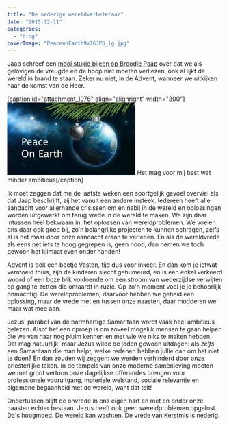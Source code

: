 ```yaml
---
title: "De nederige wereldverbeteraar"
date: "2015-12-11"
categories: 
  - "blog"
coverImage: "PeaceonEarth9x16JPG_lg.jpg"
---
```


Jaap schreef een [mooi stukje bijeen op Broodje Paap](http://broodjepaap.nl/2015/12/10/over-een-brandende-wereld-en-hoopvolle-katholieken/) over dat we als gelovigen de vreugde en de hoop niet moeten verliezen, ook al lijkt de wereld in brand te staan. Zeker nu niet, in de Advent, wanneer we uitkijken naar de komst van de Heer.

\[caption id="attachment\_1976" align="alignright" width="300"\]![Het mag voor mij best wat minder ambitieus](images/PeaceonEarth9x16JPG_lg-300x169.jpg) Het mag voor mij best wat minder ambitieus\[/caption\]

Ik moet zeggen dat me de laatste weken een soortgelijk gevoel overviel als dat Jaap beschrijft, zij het vanuit een andere insteek. Iedereen heeft alle aandacht voor allerhande crisissen om en nabij in de wereld en oplossingen worden uitgewerkt om terug vrede in de wereld te maken. We zijn daar intussen heel bekwaam in, het oplossen van wereldproblemen. We voelen ons daar ook goed bij, zo'n belangrijke projecten te kunnen schragen, zelfs al is het maar door onze aandacht eraan te verlenen. En als de wereldvrede als eens net iets te hoog gegrepen is, geen nood, dan nemen we toch gewoon het klimaat even onder handen!

Advent is ook een beetje Vasten, tijd dus voor inkeer. En dan kom je ietwat vermoeid thuis, zijn de kinderen slecht gehumeurd, en is een enkel verkeerd woord of een boze blik voldoende om een stroom van wederzijdse verwijten op gang te zetten die ontaardt in ruzie. Op zo'n moment voel je je behoorlijk onmachtig. De wereldproblemen, daarvoor hebben we geheid een oplossing, maar de vrede met en tussen onze naasten, daar modderen we maar wat mee aan.

Jezus' parabel van de barmhartige Samaritaan wordt vaak heel ambitieus gelezen. Alsof het een oproep is om zoveel mogelijk mensen te gaan helpen die we van haar nog pluim kennen en met wie we niks te maken hebben. Dat mag natuurlijk, maar Jezus wilde de joden gewoon uitdagen: als _zelfs_ een Samaritaan die man helpt, welke redenen hebben jullie dan om het niet te doen? En dan zouden wij zeggen: we werden verhinderd door onze priesterlijke taken. In de tempels van onze moderne samenleving moeten we met groot vertoon onze dagelijkse offerandes brengen voor professionele vooruitgang, materiele welstand, sociale relevantie en algemene begaanheid met de wereld, want dat telt!

Ondertussen blijft de onvrede in ons eigen hart en met en onder onze naasten echter bestaan. Jezus heeft ook geen wereldproblemen opgelost. Da's hoogmoed. De wereld kan wachten. De vrede van Kerstmis is nederig.
